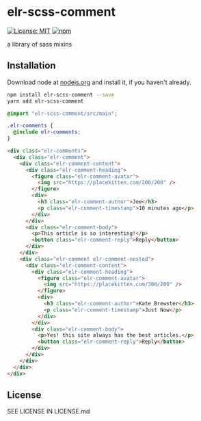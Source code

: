 # elr-scss-comment

[![License: MIT](https://img.shields.io/badge/License-MIT-yellow.svg)](https://opensource.org/licenses/MIT)
[![npm](https://img.shields.io/npm/dm/elr-scss-comment.svg?style=flat)](https://www.npmjs.com/package/elr-scss-comment)

a library of sass mixins

## Installation

Download node at [nodejs.org](http://nodejs.org) and install it, if you haven't already.

```sh
npm install elr-scss-comment --save
yarn add elr-scss-comment
```

```scss
@import "elr-scss-comment/src/main";

.elr-comments {
  @include elr-comments;
}
```

```html
<div class="elr-comments">
  <div class="elr-comment">
    <div class="elr-comment-content">
      <div class="elr-comment-heading">
        <figure class="elr-comment-avatar">
          <img src="https://placekitten.com/200/200" />
        </figure>
        <div>
          <h3 class="elr-comment-author">Joe</h3>
          <p class="elr-comment-timestamp">10 minutes ago</p>
        </div>
      </div>
      <div class="elr-comment-body">
        <p>This article is so interesting!</p>
        <button class="elr-comment-reply">Reply</button>
      </div>
    </div>
    <div class="elr-comment elr-comment-nested">
      <div class="elr-comment-content">
        <div class="elr-comment-heading">
          <figure class="elr-comment-avatar">
            <img src="https://placekitten.com/300/200" />
          </figure>
          <div>
            <h3 class="elr-comment-author">Kate Brewster</h3>
            <p class="elr-comment-timestamp">Just Now</p>
          </div>
        </div>
        <div class="elr-comment-body">
          <p>Yes! this site always has the best articles.</p>
          <button class="elr-comment-reply">Reply</button>
        </div>
      </div>
    </div>
  </div>
</div>
```

## License

SEE LICENSE IN LICENSE.md
